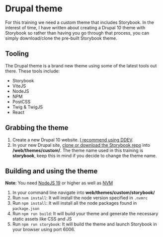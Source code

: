 # Drupal theme

For this training we need a custom theme that includes Storybook.  In the interest of time, I have written about creating a Drupal 10 theme with Storybook so rather than having you go through that process, you can simply download/clone the pre-built Storybook theme.

## Tooling

The Drupal theme is a brand new theme using some of the latest tools out there. These tools include:

* Storybook
* ViteJS
* NodeJS
* NPM
* PostCSS
* Twig & TwigJS
* React

## Grabbing the theme

1. Create a new Drupal 10 website. [I recommend using DDEV](https://ddev.readthedocs.io/en/stable/users/quickstart/#drupal).
1. In your new Drupal site, [clone or download the Storybook repo](https://github.com/mariohernandez/storybook) into **/web/themes/custom/**. The theme name used in this training is **storybook**, keep this in mind if you decide to change the theme name.

## Building and using the theme

**Note**: You need [NodeJS 19](https://nodejs.org/en/download) or higher as well as [NVM](https://www.freecodecamp.org/news/node-version-manager-nvm-install-guide/)

1. In your command line navigate into **web/themes/custom/storybook/**
1. Run `nvm install`: It will install the node version specified in `.nvmrc`
1. Run `npm install`: It will install all the node packages found in `package.json`
1. Run `npm run build`: It will build your theme and generate the necessary static assets like CSS and JS
1. Run `npm run storybook`: It will build the theme and launch Storybook in your browser using port 6006.
